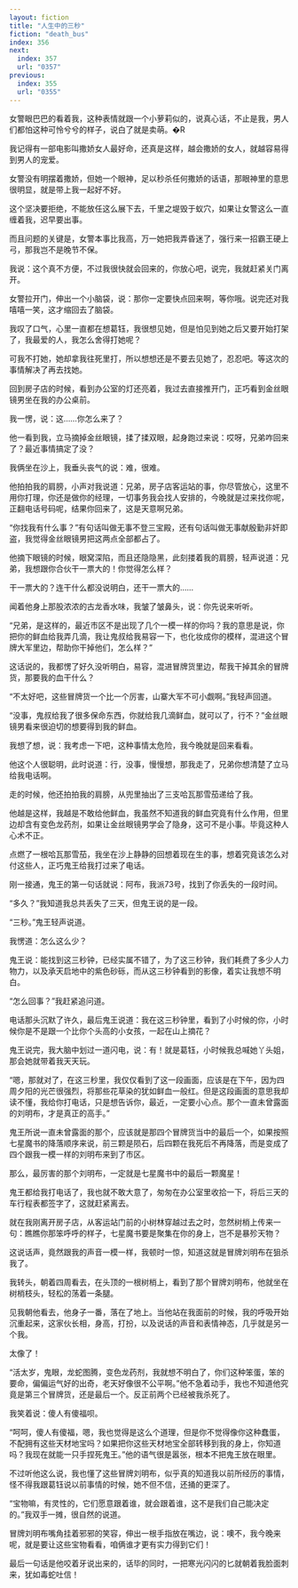 ```yaml
---
layout: fiction
title: "人生中的三秒"
fiction: "death_bus"
index: 356
next:
  index: 357
  url: "0357"
previous:
  index: 355
  url: "0355"
---
```

女警眼巴巴的看着我，这种表情就跟一个小萝莉似的，说真心话，不止是我，男人们都怕这种可怜兮兮的样子，说白了就是卖萌。�R

我记得有一部电影叫撒娇女人最好命，还真是这样，越会撒娇的女人，就越容易得到男人的宠爱。

女警没有明摆着撒娇，但她一个眼神，足以秒杀任何撒娇的话语，那眼神里的意思很明显，就是带上我一起好不好。

这个坚决要拒绝，不能放任这么展下去，千里之堤毁于蚁穴，如果让女警这么一直缠着我，迟早要出事。

而且问题的关键是，女警本事比我高，万一她把我弄昏迷了，强行来一招霸王硬上弓，那我岂不是晚节不保。

我说：这个真不方便，不过我很快就会回来的，你放心吧，说完，我就赶紧关门离开。

女警拉开门，伸出一个小脑袋，说：那你一定要快点回来啊，等你哦。说完还对我嘻嘻一笑，这才缩回去了脑袋。

我叹了口气，心里一直都在想葛钰，我很想见她，但是怕见到她之后又要开始打架了，我最爱的人，我怎么舍得打她呢？

可我不打她，她却拿我往死里打，所以想想还是不要去见她了，忍忍吧。等这次的事情解决了再去找她。

回到房子店的时候，看到办公室的灯还亮着，我过去直接推开门，正巧看到金丝眼镜男坐在我的办公桌前。

我一愣，说：这……你怎么来了？

他一看到我，立马摘掉金丝眼镜，揉了揉双眼，起身跑过来说：哎呀，兄弟咋回来了？最近事情搞定了没？

我俩坐在沙上，我垂头丧气的说：难，很难。

他拍拍我的肩膀，小声对我说道：兄弟，房子店客运站的事，你尽管放心，这里不用你打理，你还是做你的经理，一切事务我会找人安排的，今晚就是过来找你呢，正翻电话号码呢，结果你回来了，这是天意啊兄弟。

“你找我有什么事？”有句话叫做无事不登三宝殿，还有句话叫做无事献殷勤非奸即盗，我觉得金丝眼镜男把这两点全部都占了。

他摘下眼镜的时候，眼窝深陷，而且还隐隐黑，此刻搂着我的肩膀，轻声说道：兄弟，我想跟你合伙干一票大的！你觉得怎么样？

干一票大的？连干什么都没说明白，还干一票大的……

闻着他身上那股浓浓的古龙香水味，我皱了皱鼻头，说：你先说来听听。

“兄弟，是这样的，最近市区不是出现了几个一模一样的你吗？我的意思是说，你把你的鲜血给我弄几滴，我让鬼叔给我易容一下，也化妆成你的模样，混进这个冒牌大军里边，帮助你干掉他们，怎么样？”

这话说的，我都愣了好久没听明白，易容，混进冒牌货里边，帮我干掉其余的冒牌货，那要我的血干什么？

“不太好吧，这些冒牌货一个比一个厉害，山寨大军不可小觑啊。”我轻声回道。

“没事，鬼叔给我了很多保命东西，你就给我几滴鲜血，就可以了，行不？”金丝眼镜男看来很迫切的想要得到我的鲜血。

我想了想，说：我考虑一下吧，这种事情太危险，我今晚就是回来看看。

他这个人很聪明，此时说道：行，没事，慢慢想，那我走了，兄弟你想清楚了立马给我电话啊。

走的时候，他还拍拍我的肩膀，从兜里抽出了三支哈瓦那雪茄递给了我。

他越是这样，我越是不敢给他鲜血，我虽然不知道我的鲜血究竟有什么作用，但里边却含有变色龙药剂，如果让金丝眼镜男学会了隐身，这可不是小事。毕竟这种人心术不正。

点燃了一根哈瓦那雪茄，我坐在沙上静静的回想着现在生的事，想着究竟该怎么对付这些人，正巧鬼王给我打过来了电话。

刚一接通，鬼王的第一句话就说：阿布，我派73号，找到了你丢失的一段时间。

“多久？”我知道我总共丢失了三天，但鬼王说的是一段。

“三秒。”鬼王轻声说道。

我愣道：怎么这么少？

鬼王说：能找到这三秒钟，已经实属不错了，为了这三秒钟，我们耗费了多少人力物力，以及承天启地中的紫色砂砾，而从这三秒钟看到的影像，着实让我想不明白。

“怎么回事？”我赶紧追问道。

电话那头沉默了许久，最后鬼王说道：我在这三秒钟里，看到了小时候的你，小时候你是不是跟一个比你个头高的小女孩，一起在山上摘花？

鬼王说完，我大脑中划过一道闪电，说：有！就是葛钰，小时候我总喊她丫头姐，那会她就带着我天天玩。

“嗯，那就对了，在这三秒里，我仅仅看到了这一段画面，应该是在下午，因为四周夕阳的光芒很强烈，将那些花草染的犹如鲜血一般红。但是这段画面的意思我却读不懂，我给你打电话，只是想告诉你，最近，一定要小心点。那个一直未曾露面的刘明布，才是真正的高手。”

鬼王所说一直未曾露面的那个，应该就是那四个冒牌货当中的最后一个，如果按照七星魔书的降落顺序来说，前三颗是陨石，后四颗在我死后不再降落，而是变成了四个跟我一模一样的刘明布来到了市区。

那么，最厉害的那个刘明布，一定就是七星魔书中的最后一颗魔星！

鬼王都给我打电话了，我也就不敢大意了，匆匆在办公室里收拾一下，将后三天的车行程表都签字了，这就赶紧离去。

就在我刚离开房子店，从客运站门前的小树林穿越过去之时，忽然树梢上传来一句：瞧瞧你那笨呼呼的样子，七星魔书要是聚集在你的身上，岂不是暴殄天物？

这说话声，竟然跟我的声音一模一样，我顿时一惊，知道这就是冒牌刘明布在狙杀我了。

我转头，朝着四周看去，在头顶的一根树梢上，看到了那个冒牌刘明布，他就坐在树梢枝头，轻松的荡着一条腿。

见我朝他看去，他身子一番，落在了地上。当他站在我面前的时候，我的呼吸开始沉重起来，这家伙长相，身高，打扮，以及说话的声音和表情神态，几乎就是另一个我。

太像了！

“活太岁，鬼眼，龙蛇图腾，变色龙药剂，我就想不明白了，你们这种笨蛋，笨的要命，偏偏运气好的出奇，老天好像很不公平啊。”他不急着动手，我也不知道他究竟是第三个冒牌货，还是最后一个。反正前两个已经被我杀死了。

我笑着说：傻人有傻福呗。

“呵呵，傻人有傻福，嗯，我也觉得是这么个道理，但是你不觉得像你这种蠢蛋，不配拥有这些天材地宝吗？如果把你这些天材地宝全部转移到我的身上，你知道吗？我现在就能一只手捏死鬼王。”他的语气很是嚣张，根本不把鬼王放在眼里。

不过听他这么说，我也懂了这些冒牌刘明布，似乎真的知道我以前所经历的事情，怪不得我跟葛钰说以前事情的时候，她不但不信，还捅的更深了。

“宝物嘛，有灵性的，它们愿意跟着谁，就会跟着谁，这不是我们自己能决定的。”我双手一摊，很自然的说道。

冒牌刘明布嘴角挂着邪邪的笑容，伸出一根手指放在嘴边，说：噢不，我今晚来呢，就是要让这些宝物看看，咱俩谁才更有实力得到它们！

最后一句话是他咬着牙说出来的，话毕的同时，一把寒光闪闪的匕就朝着我脸面刺来，犹如毒蛇吐信！